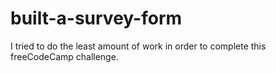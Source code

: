 # built-a-survey-form
I tried to do the least amount of work in order to complete this freeCodeCamp challenge.
